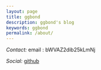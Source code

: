 ```yaml
---
layout: page
title: ggbond
description: ggbond's blog
keywords: ggbond 
permalink: /about/
---
```


*Contact:*  email : bWVAZ2dib25kLmNj

*Social:*   [github](http://github.com/ggbond2077) 
    
